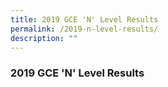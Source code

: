 ```yaml
---
title: 2019 GCE 'N' Level Results
permalink: /2019-n-level-results/
description: ""
---
```



### 2019 GCE 'N' Level Results